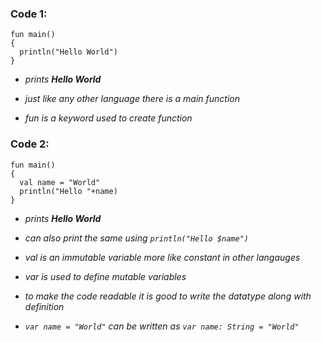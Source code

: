 ### Code 1:
```
fun main()  
{
  println("Hello World")
}
```
* _prints **Hello World**_
* _just like any other language there is a main function_

* _fun is a keyword used to create function_

### Code 2:
```
fun main()
{
  val name = "World"
  println("Hello "+name)
}
```

* _prints **Hello World**_
* _can also print the same using ```println("Hello $name")```_

* _val is an immutable variable more like constant in other langauges_

* _var is used to define mutable variables_

* _to make the code readable it is good to write the datatype along with definition_

* _```var name = "World"``` can be written as ```var name: String = "World"```_


